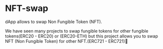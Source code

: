 # NFT-swap
dApp allows to swap Non Fungible Token (NFT).

We have seen many projects to swap fungible tokens for other fungible tokens(ERC20 - ERC20) or (ERC20-ETH) but this project allows you to swap NFT (Non Fungible Token) for other NFT.(ERC721 - ERC721)🚀
